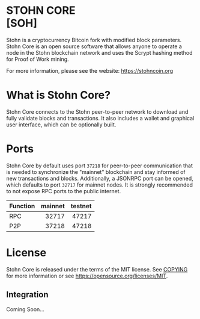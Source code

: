 <h1>
STOHN CORE
<br/>
[SOH]
</h1>

Stohn is a cryptocurrency Bitcoin fork with modified block parameters. Stohn Core is an open source software that allows anyone to operate a node in the Stohn blockchain network and uses the Scrypt hashing method for Proof of Work mining.

For more information, please see the website:
https://stohncoin.org

What is Stohn Core?
=====================================

Stohn Core connects to the Stohn peer-to-peer network to download and fully
validate blocks and transactions. It also includes a wallet and graphical user
interface, which can be optionally built.

Ports
=====================================

Stohn Core by default uses port `37218` for peer-to-peer communication that
is needed to synchronize the "mainnet" blockchain and stay informed of new
transactions and blocks. Additionally, a JSONRPC port can be opened, which
defaults to port `32717` for mainnet nodes. It is strongly recommended to not
expose RPC ports to the public internet.

| Function | mainnet | testnet |
| :------- | ------: | ------: |
| RPC     |   32717 |   47217 |
| P2P     |   37218 |   47218 |

License
=====================================

Stohn Core is released under the terms of the MIT license. See [COPYING](COPYING) for more
information or see https://opensource.org/licenses/MIT.

Integration
-----------

Coming Soon...
